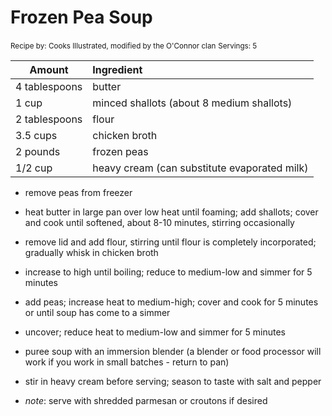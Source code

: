 # Frozen Pea Soup

<small>Recipe by: Cooks Illustrated, modified by the O'Connor clan</small>
<small>Servings: 5</small>

| Amount        | Ingredient                                            |
| ------------- | :---------------------------------------------------- |
| 4 tablespoons       | butter         |
| 1 cup       | minced shallots (about 8 medium shallots)            |
| 2 tablespoons    | flour        |
| 3.5 cups      | chicken broth |
| 2 pounds   | frozen peas                                         |
| 1/2 cup | heavy cream (can substitute evaporated milk) |

- remove peas from freezer
- heat butter in large pan over low heat until foaming; add shallots; cover and cook until softened, about 8-10 minutes, stirring occasionally
- remove lid and add flour, stirring until flour is completely incorporated; gradually whisk in chicken broth
- increase to high until boiling; reduce to medium-low and simmer for 5 minutes
- add peas; increase heat to medium-high; cover and cook for 5 minutes or until soup has come to a simmer
- uncover; reduce heat to medium-low and simmer for 5 minutes
- puree soup with an immersion blender (a blender or food processor will work if you work in small batches - return to pan)
- stir in heavy cream before serving; season to taste with salt and pepper

- _note_: serve with shredded parmesan or croutons if desired

